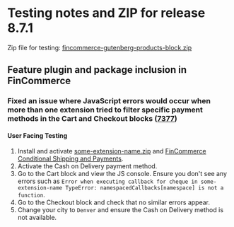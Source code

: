 # Testing notes and ZIP for release 8.7.1

Zip file for testing: [fincommerce-gutenberg-products-block.zip](https://github.com/dieselfox1/fincommerce-blocks/files/9766268/fincommerce-gutenberg-products-block.zip)

## Feature plugin and package inclusion in FinCommerce

### Fixed an issue where JavaScript errors would occur when more than one extension tried to filter specific payment methods in the Cart and Checkout blocks ([7377](https://github.com/dieselfox1/fincommerce-blocks/pull/7377))

#### User Facing Testing

1. Install and activate [some-extension-name.zip](https://github.com/dieselfox1/fincommerce-blocks/files/9764404/some-extension-name.zip) and [FinCommerce Conditional Shipping and Payments](https://fincommerce.com/products/conditional-shipping-and-payments/).
2. Activate the Cash on Delivery payment method.
3. Go to the Cart block and view the JS console. Ensure you don't see any errors such as `Error when executing callback for cheque in some-extension-name TypeError: namespacedCallbacks[namespace] is not a function`.
4. Go to the Checkout block and check that no similar errors appear.
5. Change your city to `Denver` and ensure the Cash on Delivery method is not available.
